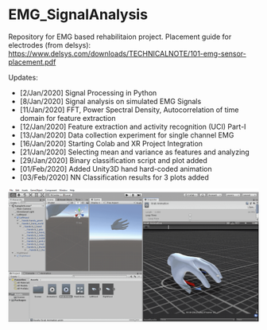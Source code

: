 # EMG_SignalAnalysis
Repository for EMG based rehabilitaion project. Placement guide for electrodes (from delsys): https://www.delsys.com/downloads/TECHNICALNOTE/101-emg-sensor-placement.pdf

Updates:
- [2/Jan/2020]  Signal Processing in Python
- [8/Jan/2020]  Signal analysis on simulated EMG Signals
- [11/Jan/2020] FFT, Power Spectral Density, Autocorrelation of time domain for feature extraction
- [12/Jan/2020] Feature extraction and activity recognition (UCI) Part-I
- [13/Jan/2020] Data collection experiment for single channel EMG
- [16/Jan/2020] Starting Colab and XR Project Integration
- [21/Jan/2020] Selecting mean and variance as features and analyzing
- [29/Jan/2020] Binary classification script and plot added
- [01/Feb/2020] Added Unity3D hand hard-coded animation
- [03/Feb/2020] NN Classification results for 3 plots added


![Hand](Project_Unity/unity_handMovement.gif)



